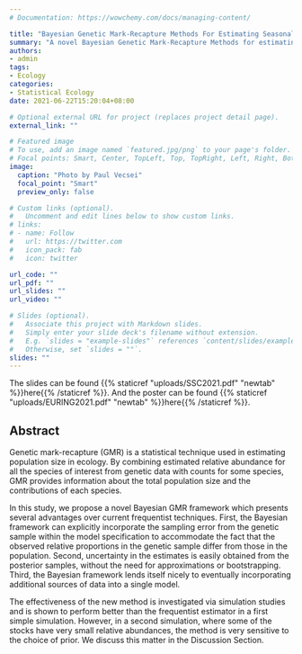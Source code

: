 ```yaml
---
# Documentation: https://wowchemy.com/docs/managing-content/

title: "Bayesian Genetic Mark-Recapture Methods For Estimating Seasonal River Run Size Of Stock Populations"
summary: "A novel Bayesian Genetic Mark-Recapture Methods for estimating abundance."
authors:
- admin
tags: 
- Ecology
categories: 
- Statistical Ecology
date: 2021-06-22T15:20:04+08:00

# Optional external URL for project (replaces project detail page).
external_link: ""

# Featured image
# To use, add an image named `featured.jpg/png` to your page's folder.
# Focal points: Smart, Center, TopLeft, Top, TopRight, Left, Right, BottomLeft, Bottom, BottomRight.
image:
  caption: "Photo by Paul Vecsei"
  focal_point: "Smart"
  preview_only: false

# Custom links (optional).
#   Uncomment and edit lines below to show custom links.
# links:
# - name: Follow
#   url: https://twitter.com
#   icon_pack: fab
#   icon: twitter

url_code: ""
url_pdf: ""
url_slides: ""
url_video: ""

# Slides (optional).
#   Associate this project with Markdown slides.
#   Simply enter your slide deck's filename without extension.
#   E.g. `slides = "example-slides"` references `content/slides/example-slides.md`.
#   Otherwise, set `slides = ""`.
slides: ""
---
```


The slides can be found {{% staticref "uploads/SSC2021.pdf" "newtab" %}}here{{% /staticref %}}. And the poster can be found {{% staticref "uploads/EURING2021.pdf" "newtab" %}}here{{% /staticref %}}.

## Abstract

Genetic mark-recapture (GMR) is a statistical technique used in estimating population size in ecology. By combining estimated relative abundance for all the species of interest from genetic data with counts for some species, GMR provides information about the total population size and the contributions of each species.

In this study, we propose a novel Bayesian GMR framework which presents several advantages over current frequentist techniques. First, the Bayesian framework can explicitly incorporate the sampling error from the genetic sample within the model specification to accommodate the fact that the observed relative proportions in the genetic sample differ from those in the population. Second, uncertainty in the estimates is easily obtained from the posterior samples, without the need for approximations or bootstrapping. Third, the Bayesian framework lends itself nicely to eventually incorporating additional sources of data into a single model.

The effectiveness of the new method is investigated via simulation studies and is shown to perform better than the frequentist estimator in a first simple simulation. However, in a second simulation, where some of the stocks have very small relative abundances, the method is very sensitive to the choice of prior. We discuss this matter in the Discussion Section.